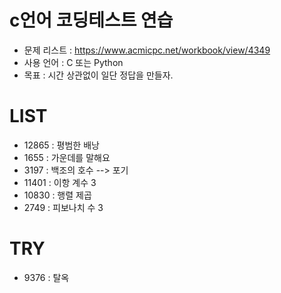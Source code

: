 # c언어 코딩테스트 연습

 - 문제 리스트 : https://www.acmicpc.net/workbook/view/4349
 - 사용 언어 : C 또는 Python
 - 목표 : 시간 상관없이 일단 정답을 만들자.


# LIST

- 12865	: 평범한 배낭	
- 1655 : 가운데를 말해요
- 3197 : 백조의 호수 --> 포기
- 11401	: 이항 계수 3
- 10830 : 행렬 제곱
- 2749 : 피보나치 수 3

# TRY
- 9376 : 탈옥
